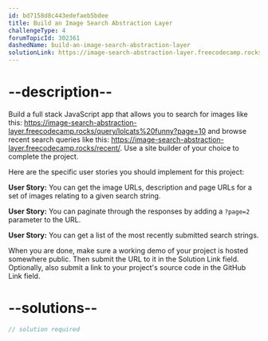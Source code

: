 ```yaml
---
id: bd7158d8c443edefaeb5bdee
title: Build an Image Search Abstraction Layer
challengeType: 4
forumTopicId: 302361
dashedName: build-an-image-search-abstraction-layer
solutionLink: https://image-search-abstraction-layer.freecodecamp.rocks
---
```


# --description--

Build a full stack JavaScript app that allows you to search for images like this: <a href="https://image-search-abstraction-layer.freecodecamp.rocks/query/lolcats%20funny?page=10" target="_blank" rel="noopener noreferrer nofollow">https://image-search-abstraction-layer.freecodecamp.rocks/query/lolcats%20funny?page=10</a> and browse recent search queries like this: <a href="https://image-search-abstraction-layer.freecodecamp.rocks/recent/" target="_blank" rel="noopener noreferrer nofollow">https://image-search-abstraction-layer.freecodecamp.rocks/recent/</a>. Use a site builder of your choice to complete the project.

Here are the specific user stories you should implement for this project:

**User Story:** You can get the image URLs, description and page URLs for a set of images relating to a given search string.

**User Story:** You can paginate through the responses by adding a `?page=2` parameter to the URL.

**User Story:** You can get a list of the most recently submitted search strings.

When you are done, make sure a working demo of your project is hosted somewhere public. Then submit the URL to it in the Solution Link field. Optionally, also submit a link to your project's source code in the GitHub Link field.

# --solutions--

```js
// solution required
```

